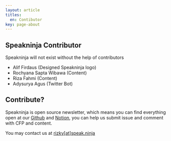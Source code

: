 ```yaml
---
layout: article
titles:
  en: Contibutor
key: page-about
---
```


## Speakninja Contributor

Speakninja will not exist without the help of contributors

- Alif Firdaus (Designed Speakninja logo)
- Rochyana Sapta Wibawa (Content)
- Riza Fahmi (Content)
- Adysurya Agus (Twitter Bot)

## Contribute?

Speakninja is open source newsletter, which means you can find everything open at our <a href="https://github.com/speakninja">Github</a> and <a href="https://www.notion.so/ariestiyansyah/6a46090b3c204e7dabdd4a1fb317ee1c?v=312279423b5e48a2a4b61da8dd0cfcc7">Notion</a>, you can help us submit issue and comment with CFP and content.

You may contact us at [rizky[at]speak.ninja](mailto:rizky@speak.ninja)

